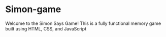 # Simon-game
Welcome to the Simon Says Game! This is a fully functional memory game built using HTML, CSS, and JavaScript
